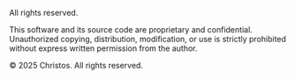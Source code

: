 All rights reserved.

This software and its source code are proprietary and confidential.
Unauthorized copying, distribution, modification, or use is strictly prohibited
without express written permission from the author.

© 2025 Christos. All rights reserved.
